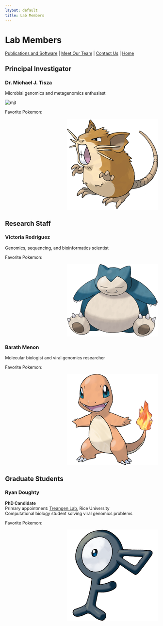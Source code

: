 ```yaml
---
layout: default
title: Lab Members
---
```


# Lab Members

[Publications and Software](/publications.md) | [Meet Our Team](/members.md) | [Contact Us](/contact.md) | [Home](/index.html)

## Principal Investigator

### Dr. Michael J. Tisza
Microbial genomics and metagenomics enthusiast
<p align="left">
  <img src="assets/images/tiszamj_portrait.jpg" width="500" alt="mjt">
</p>

Favorite Pokemon:
<p align="right">
  <img src="assets/images/raticate.png" width="300" alt="raticate">
</p>

## Research Staff

### Victoria Rodriguez
Genomics, sequencing, and bioinformatics scientist

Favorite Pokemon:
<p align="right">
  <img src="assets/images/snorlax.png" width="300" alt="snorlax">
</p>

### Barath Menon
Molecular biologist and viral genomics researcher

Favorite Pokemon:
<p align="right">
  <img src="assets/images/charmander.png" width="300" alt="charmander">
</p>

## Graduate Students

### Ryan Doughty
**PhD Candidate**  
Primary appointment: [Treangen Lab](https://www.treangenlab.com/), Rice University  
Computational biology student solving viral genomics problems

Favorite Pokemon:
<p align="right">
  <img src="assets/images/uknown.png" width="300" alt="uknown">
</p>
